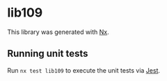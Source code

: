 # lib109

This library was generated with [Nx](https://nx.dev).


## Running unit tests

Run `nx test lib109` to execute the unit tests via [Jest](https://jestjs.io).


